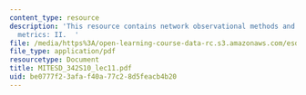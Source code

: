 ```yaml
---
content_type: resource
description: 'This resource contains network observational methods and quantitative
  metrics: II.  '
file: /media/https%3A/open-learning-course-data-rc.s3.amazonaws.com/esd-342-network-representations-of-complex-engineering-systems-spring-2010/be0777f23afaf40a77c28d5feacb4b20_MITESD_342S10_lec11.pdf
file_type: application/pdf
resourcetype: Document
title: MITESD_342S10_lec11.pdf
uid: be0777f2-3afa-f40a-77c2-8d5feacb4b20
---
```

